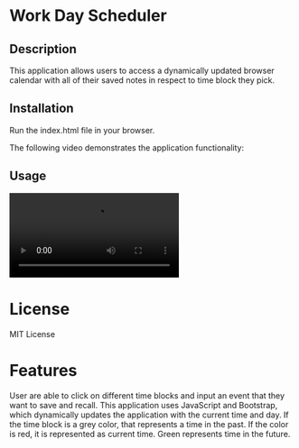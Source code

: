 # Work Day Scheduler

## Description

This application allows users to access a dynamically updated browser calendar with all of their saved notes in respect to time block they pick. 


## Installation

Run the index.html file in your browser.

The following video demonstrates the application functionality:

## Usage

![A user clicks on slots on the color-coded calendar and edits the events.](calendardemo.mp4)

# License

MIT License

# Features

User are able to click on different time blocks and input an event that they want to save and recall. This application uses JavaScript and Bootstrap, which dynamically updates the application with the current time and day. If the time block is a grey color, that represents a time in the past. If the color is red, it is represented as current time. Green represents time in the future.